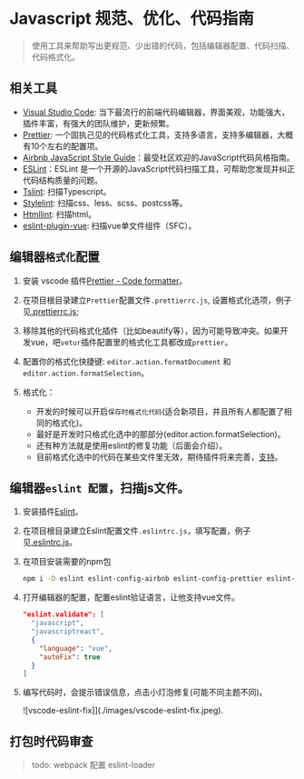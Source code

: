# Javascript 规范、优化、代码指南

> 使用工具来帮助写出更规范、少出错的代码，包括编辑器配置、代码扫描、代码格式化。

## 相关工具

- [Visual Studio Code](https://code.visualstudio.com/): 当下最流行的前端代码编辑器，界面美观，功能强大，插件丰富，有强大的团队维护，更新频繁。
- [Prettier](https://prettier.io/): 一个固执己见的代码格式化工具，支持多语言，支持多编辑器，大概有10个左右的配置项。
- [Airbnb JavaScript Style Guide](https://github.com/airbnb/javascript)：最受社区欢迎的JavaScript代码风格指南。
- [ESLint](https://eslint.org/)：ESLint 是一个开源的JavaScript代码扫描工具，可帮助您发现并纠正代码结构质量的问题。
- [Tslint](https://github.com/palantir/tslint): 扫描Typescript。
- [Stylelint](https://github.com/stylelint/stylelint): 扫描css、less、scss、postcss等。
- [Htmllint](https://github.com/htmllint/htmllint): 扫描html。
- [eslint-plugin-vue](https://github.com/vuejs/eslint-plugin-vue): 扫描vue单文件组件（SFC）。

## 编辑器`格式化`配置

1. 安装 vscode 插件[Prettier - Code formatter](https://marketplace.visualstudio.com/items?itemName=esbenp.prettier-vscode)。

2. 在项目根目录建立`Prettier`配置文件`.prettierrc.js`, 设置格式化选项，例子见[.prettierrc.js](../.prettierrc.js);

3. 移除其他的代码格式化插件（比如beautify等），因为可能导致冲突。如果开发vue，吧`vetur`插件配置里的格式化工具都改成`prettier`。

4. 配置你的格式化快捷键: `editor.action.formatDocument` 和 `editor.action.formatSelection`。

5. 格式化：

    - 开发的时候可以开启`保存时格式化代码`(适合新项目，并且所有人都配置了相同的格式化)。
    - 最好是开发时只格式化选中的那部分(editor.action.formatSelection)。
    - 还有种方法就是使用eslint的修复功能（后面会介绍）。
    - 目前格式化选中的代码在某些文件里无效，期待插件将来完善，[支持](https://github.com/prettier/prettier-vscode/blob/v1.6.1/src/utils.ts#L42-L51)。

## 编辑器`eslint 配置`，扫描js文件。

1. 安装插件[Eslint](https://marketplace.visualstudio.com/items?itemName=dbaeumer.vscode-eslint)。

2. 在项目根目录建立Eslint配置文件`.eslintrc.js`，填写配置，例子见[.eslintrc.js](../.eslintrc.js)。

3. 在项目安装需要的npm包

    ```sh
    npm i -D eslint eslint-config-airbnb eslint-config-prettier eslint-plugin-import eslint-plugin-jsx-a11y eslint-plugin-prettier eslint-plugin-react eslint-plugin-vue prettier 
    ```
4. 打开编辑器的配置，配置eslint验证语言，让他支持vue文件。

    ```json
    "eslint.validate": [
      "javascript",
      "javascriptreact",
      {
        "language": "vue",
        "autoFix": true
      }
    ]
    ```
5. 编写代码时，会提示错误信息，点击小灯泡修复(可能不同主题不同)。

    ![vscode-eslint-fix]](./images/vscode-eslint-fix.jpeg).

## 打包时代码审查

> todo: webpack 配置 eslint-loader